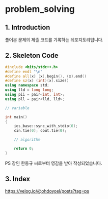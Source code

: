 # problem_solving

## 1. Introduction

풀어본 문제의 제출 코드를 기록하는 레포지토리입니다.

## 2. Skeleton Code

```c++
#include <bits/stdc++.h>
#define endl "\n"
#define all(x) (x).begin(), (x).end()
#define sz(x) (int)(x).size()
using namespace std;
using lld = long long;
using pii = pair<int, int>;
using pll = pair<lld, lld>;

// variable

int main()
{
    ios_base::sync_with_stdio(0);
    cin.tie(0); cout.tie(0);

    // algorithm

    return 0;
}
```

PS 장인 한동규 씨로부터 영감을 받아 작성되었습니다.

## 3. Index

https://velog.io/@ohdoyoel/posts?tag=ps
